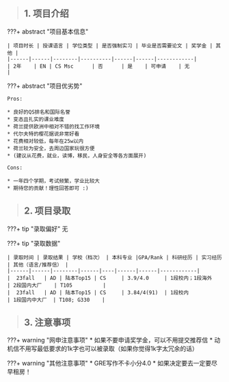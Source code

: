 > ## **1. 项目介绍**

???+ abstract "项目基本信息" 

    | 项目时长 | 授课语言 | 学位类型 | 是否强制实习 | 毕业是否需要论文 | 奖学金 | 其他 |
    |------|------|--------|----------|------|------|------------|
    | 2年    | EN | CS Msc      | 否      | 是    | 可申请    | 无          |

???+ abstract "项目优劣势" 

    Pros:
    
    * 良好的QS排名和国际名誉
    * 变态且扎实的课业难度
    * 荷兰提供欧洲中相对不错的找工作环境
    * 代尔夫特的樱花据说非常好看
    * 花费相对较低，每年在25w以内
    * 荷兰较为安全，去周边国家玩很方便
    * (建议从花费，就业，读博，移民，人身安全等各方面展开)
    
    Cons:

    * 一年四个学期，考试频繁，学业比较大
    * 期待您的贡献！理性回答即可 :)

> ## **2. 项目录取**

???+ tip "录取偏好"
    无

???+ tip "录取数据"

    | 录取时间 | 录取结果 | 学校（档次） | 本科专业 |GPA/Rank | 科研经历 | 实习经历 | 其他（语言/推荐信） |
    |------|------|--------|------|----|------|------|------------|
    |  23fall   | AD | 陆本Top15 | CS     | 3.9/4.0     | 1段校内；1段海外    | 2段国内大厂    | T105          |
    |  23fall   | AD | 陆本Top15 | CS     | 3.84/4(91)  | 1段校内            | 1段国内中大厂  | T108; G330    |


> ## **3. 注意事项**

???+ warning "网申注意事项"
    * 如果不要申请奖学金，可以不用提交推荐信
    * 动机信不用写最低要求的1k字也可以被录取（如果你觉得1k字太冗余的话）

???+ warning "其他注意事项"
    * GRE写作不卡小分4.0
    * 如果决定要去一定要尽早租房！

